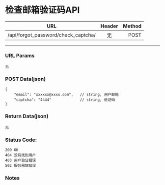 # 检查邮箱验证码API

| URL | Header |  Method |
| ------------- |:-------------:| -----:|
| /api/forgot_password/check_captcha/ | 无 | POST |

<hr/>

### URL Params

    无

### POST Data(json)

    {
        "email": "xxxxxx@xxxx.com",   // string, 用户邮箱
        "captcha": "4444"             // string, 验证码
    }

### Return Data(json)

    无

### Status Code:

    200 OK
    404 没有找到用户
    403 用户验证错误
    502 服务器端错误

### Notes
